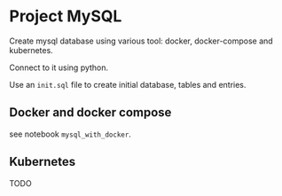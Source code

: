 # Project MySQL

Create mysql database using various tool: docker, docker-compose and kubernetes.

Connect to it using python. 

Use an `init.sql` file to create initial database, tables and entries. 

## Docker and docker compose

see notebook `mysql_with_docker`.

## Kubernetes 

TODO